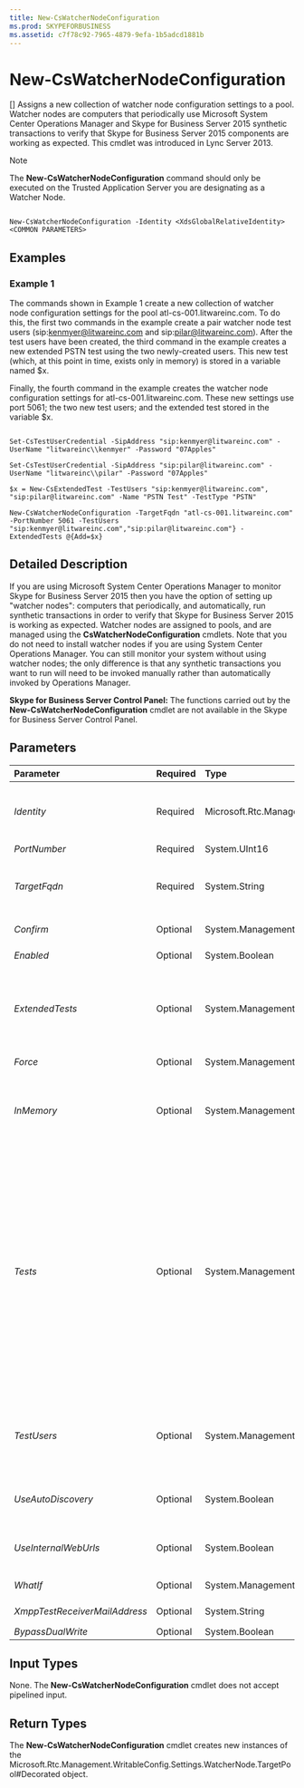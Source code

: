 ```yaml
---
title: New-CsWatcherNodeConfiguration
ms.prod: SKYPEFORBUSINESS
ms.assetid: c7f78c92-7965-4879-9efa-1b5adcd1881b
---
```



# New-CsWatcherNodeConfiguration
[]
Assigns a new collection of watcher node configuration settings to a pool. Watcher nodes are computers that periodically use Microsoft System Center Operations Manager and Skype for Business Server 2015 synthetic transactions to verify that Skype for Business Server 2015 components are working as expected. This cmdlet was introduced in Lync Server 2013.
  
    
    


> [!NOTE]
> The **New-CsWatcherNodeConfiguration** command should only be executed on the Trusted Application Server you are designating as a Watcher Node.
  
    
    


```

New-CsWatcherNodeConfiguration -Identity <XdsGlobalRelativeIdentity> <COMMON PARAMETERS>

```


## Examples
<a name="Examples"> </a>


### Example 1

The commands shown in Example 1 create a new collection of watcher node configuration settings for the pool atl-cs-001.litwareinc.com. To do this, the first two commands in the example create a pair watcher node test users (sip:kenmyer@litwareinc.com and sip:pilar@litwareinc.com). After the test users have been created, the third command in the example creates a new extended PSTN test using the two newly-created users. This new test (which, at this point in time, exists only in memory) is stored in a variable named $x.
  
    
    
Finally, the fourth command in the example creates the watcher node configuration settings for atl-cs-001.litwareinc.com. These new settings use port 5061; the two new test users; and the extended test stored in the variable $x.
  
    
    



```

Set-CsTestUserCredential -SipAddress "sip:kenmyer@litwareinc.com" -UserName "litwareinc\\kenmyer" -Password "07Apples"

Set-CsTestUserCredential -SipAddress "sip:pilar@litwareinc.com" -UserName "litwareinc\\pilar" -Password "07Apples"

$x = New-CsExtendedTest -TestUsers "sip:kenmyer@litwareinc.com", "sip:pilar@litwareinc.com" -Name "PSTN Test" -TestType "PSTN"

New-CsWatcherNodeConfiguration -TargetFqdn "atl-cs-001.litwareinc.com" -PortNumber 5061 -TestUsers "sip:kenmyer@litwareinc.com","sip:pilar@litwareinc.com"} -ExtendedTests @{Add=$x}
```


## Detailed Description
<a name="DetailedDescription"> </a>

If you are using Microsoft System Center Operations Manager to monitor Skype for Business Server 2015 then you have the option of setting up "watcher nodes": computers that periodically, and automatically, run synthetic transactions in order to verify that Skype for Business Server 2015 is working as expected. Watcher nodes are assigned to pools, and are managed using the **CsWatcherNodeConfiguration** cmdlets. Note that you do not need to install watcher nodes if you are using System Center Operations Manager. You can still monitor your system without using watcher nodes; the only difference is that any synthetic transactions you want to run will need to be invoked manually rather than automatically invoked by Operations Manager.
  
    
    
 **Skype for Business Server Control Panel:** The functions carried out by the **New-CsWatcherNodeConfiguration** cmdlet are not available in the Skype for Business Server Control Panel.
  
    
    

## Parameters
<a name="DetailedDescription"> </a>



|**Parameter**|**Required**|**Type**|**Description**|
|:-----|:-----|:-----|:-----|
| _Identity_ <br/> |Required  <br/> |Microsoft.Rtc.Management.Xds.XdsGlobalRelativeIdentity  <br/> |Fully qualified domain name of the pool being associated with the watcher node configuration settings. You can use either the Identity parameter or the TargetFqdn parameter to specify the pool; however, you cannot use both these parameters in the same command.  <br/> |
| _PortNumber_ <br/> |Required  <br/> |System.UInt16  <br/> |SIP port used by the Registrar service.  <br/> |
| _TargetFqdn_ <br/> |Required  <br/> |System.String  <br/> |Fully qualified domain name of the pool being associated with the watcher node configuration settings. You can use either the TargetFqdn parameter or the Identity parameter to specify the pool; however, you cannot use both these parameters in the same command.  <br/> |
| _Confirm_ <br/> |Optional  <br/> |System.Management.Automation.SwitchParameter  <br/> |Prompts you for confirmation before executing the command.  <br/> |
| _Enabled_ <br/> |Optional  <br/> |System.Boolean  <br/> |Enables or disables the watcher node. The default value is True ($True).  <br/> |
| _ExtendedTests_ <br/> |Optional  <br/> |System.Management.Automation.PSListModifier  <br/> |PSTN or Audio Conferencing Provider tests that can be assigned to a watcher node configuration. These tests must be created using the **New-CsExtendedTest** cmdlet and stored in a variable (for example, $x). The test can then be assigned to a watcher node by using syntax similar to this: <br/>  `-ExtendedTests @{Add=$x}` <br/> |
| _Force_ <br/> |Optional  <br/> |System.Management.Automation.SwitchParameter  <br/> |Suppresses the display of any non-fatal error message that might occur when running the command.  <br/> |
| _InMemory_ <br/> |Optional  <br/> |System.Management.Automation.SwitchParameter  <br/> |Creates an object reference without actually committing the object as a permanent change. If you assign the output of this cmdlet called with this parameter to a variable, you can make changes to the properties of the object reference and then commit those changes by calling this cmdlet's matching Set- cmdlet.  <br/> |
| _Tests_ <br/> |Optional  <br/> |System.Management.Automation.PSListModifier  <br/> |Synthetic transactions to be run by the watcher node. Allowed values are:  <br/> Registration  <br/> IM  <br/> GroupIM  <br/> P2PAV  <br/> AvConference  <br/> Presence  <br/> ABS  <br/> ABWQ  <br/> MCXP2PIM  <br/> ExumConnectivity  <br/> JoinLauncher  <br/> PersistentChatMessage  <br/> DataConference  <br/> XmppIM  <br/> UnifiedContactStore  <br/> AVEdgeConnectivity  <br/> To configure tests at the time you create a new watcher node, use the following syntax, separating the individual tests by using commas:  <br/>  `-Tests "ABS","ABWQ","IM","GroupIM","XmppIM"` <br/> |
| _TestUsers_ <br/> |Optional  <br/> |System.Management.Automation.PSListModifier  <br/> |SIP addresses of the test users to be assigned to the watcher node; these user accounts must have previously been configured by using the **Set-CsTestUserCredential** cmdlet. To add test users, use syntax similar to this, separating user addresses by using commas: <br/>  `-TestUsers "sip:kenmyer@litwareinc.com","sip:pilar@litwareinc.com"` <br/> |
| _UseAutoDiscovery_ <br/> |Optional  <br/> |System.Boolean  <br/> |When set to True ($True), Skype for Business Online watcher nodes will use the Autodiscover service to locate the target pool. When set to False (the default value) watcher nodes will use SRV records to locate the pool.  <br/> |
| _UseInternalWebUrls_ <br/> |Optional  <br/> |System.Boolean  <br/> |When set to True ($True), instructs the watcher node to use the internal Web URLs rather than the external Web URLs. This provides a way to way to verify URL validity for users located behind the organization's firewall.  <br/> |
| _WhatIf_ <br/> |Optional  <br/> |System.Management.Automation.SwitchParameter  <br/> |Describes what would happen if you executed the command without actually executing the command.  <br/> |
| _XmppTestReceiverMailAddress_ <br/> |Optional  <br/> |System.String  <br/> |XMPP email address to be used when testing the XMPP gateway.  <br/> |
| _BypassDualWrite_ <br/> |Optional  <br/> |System.Boolean  <br/> |PARAMVALUE: $true | $false  <br/> |
   

## Input Types
<a name="InputTypes"> </a>

None. The **New-CsWatcherNodeConfiguration** cmdlet does not accept pipelined input.
  
    
    

## Return Types
<a name="ReturnTypes"> </a>

The **New-CsWatcherNodeConfiguration** cmdlet creates new instances of the Microsoft.Rtc.Management.WritableConfig.Settings.WatcherNode.TargetPool#Decorated object.
  
    
    


